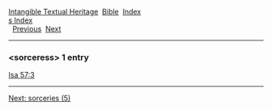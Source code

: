 [Intangible Textual Heritage](../../index)  [Bible](../index) 
[Index](index)   
[s Index](_s_)  
  [Previous](c10692)  [Next](c10694) 

------------------------------------------------------------------------

### &lt;sorceress&gt; 1 entry

[Isa 57:3](../kjv/isa057.htm#003)  

------------------------------------------------------------------------

[Next: sorceries (5)](c10694)

